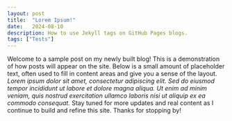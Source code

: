 ```yaml
---
layout: post
title:  "Lorem Ipsum!"
date:   2024-08-10
description: How to use Jekyll tags on GitHub Pages blogs.
tags: ["Tests"]
---
```

Welcome to a sample post on my newly built blog! This is a demonstration of how posts will appear on the site. Below is a small amount of placeholder text, often used to fill in content areas and give you a sense of the layout.
<em>Lorem ipsum dolor sit amet, consectetur adipiscing elit. Sed do eiusmod tempor incididunt ut labore et dolore magna aliqua. Ut enim ad minim veniam, quis nostrud exercitation ullamco laboris nisi ut aliquip ex ea commodo consequat.</em>
Stay tuned for more updates and real content as I continue to build and refine this site. Thanks for stopping by!